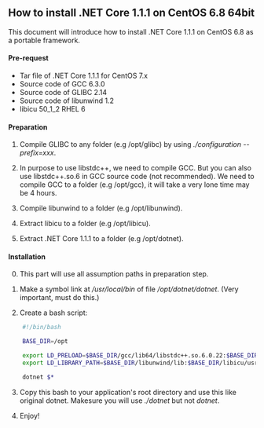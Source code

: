 ## How to install .NET Core 1.1.1 on CentOS 6.8 64bit

This document will introduce how to install .NET Core 1.1.1 on CentOS 6.8 as a portable framework.

#### Pre-request

* Tar file of .NET Core 1.1.1 for CentOS 7.x
* Source code of GCC 6.3.0
* Source code of GLIBC 2.14
* Source code of libunwind 1.2
* libicu 50_1_2 RHEL 6

#### Preparation

1. Compile GLIBC to any folder (e.g /opt/glibc) by using *./configuration --prefix=xxx*.

2. In purpose to use libstdc++, we need to compile GCC. But you can also use libstdc++.so.6 in GCC source code (not recommended). We need to compile GCC to a folder (e.g /opt/gcc), it will take a very lone time may be 4 hours.

3. Compile libunwind to a folder (e.g /opt/libunwind).

4. Extract libicu to a folder (e.g /opt/libicu).

5. Extract .NET Core 1.1.1 to a folder (e.g /opt/dotnet).

#### Installation

0. This part will use all assumption paths in preparation step.

1. Make a symbol link at */usr/local/bin* of file */opt/dotnet/dotnet*. (Very important, must do this.)

2. Create a bash script:

````bash
    #!/bin/bash

    BASE_DIR=/opt

    export LD_PRELOAD=$BASE_DIR/gcc/lib64/libstdc++.so.6.0.22:$BASE_DIR/glibc/lib/libc.so.6:$LD_PRELOAD
    export LD_LIBRARY_PATH=$BASE_DIR/libunwind/lib:$BASE_DIR/libicu/usr/local/lib:$LD_LIBRARY_PATH

    dotnet $*
````

3. Copy this bash to your application's root directory and use this like original dotnet. Makesure you will use *./dotnet* but not *dotnet*.

4. Enjoy!
